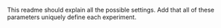 This readme should explain all the possible settings. Add that all of these parameters uniquely define each experiment.